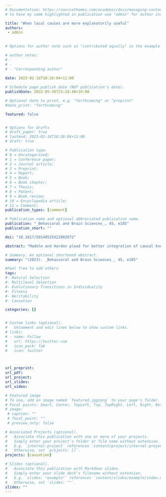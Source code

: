 ```yaml
---
# Documentation: https://sourcethemes.com/academic/docs/managing-content/ 
# to have my name highlighted in publication use "admin" for author instead of Pierrick Bourrat

title: "When local causes are more explanatorily useful"
authors:
 - admin
 
 
# Options for author note such as "contributed equally" in the example below, assuming they are three authors, the third author is corresponding author.

# author_notes:
# - 
# - 
# - "Corresponding author"
 
date: 2023-02-16T10:26:04+11:00

# Schedule page publish date (NOT publication's date).
publishDate: 2022-05-30T23:28:48+10:00

# Optional date to print, e.g. "forthcoming" or "preprint"
#date_print: "forthcoming"

featured: false


# Options for drafts
# draft_paper: true
# lastmod: 2023-02-16T10:26:04+11:00
# draft: true

# Publication type.
# 0 = Uncategorized;
# 1 = Conference paper;
# 2 = Journal article;
# 3 = Preprint;
# 4 = Report;
# 5 = Book;
# 6 = Book chapter;
# 7 = Thesis;
# 8 = Patent;
# 9 = Book review;
# 10 = Encyclopedia article;
# 11 = Comment;
publication_types: [comment]

# Publication name and optional abbreviated publication name.
publication: "_Behavioral and Brain Sciences_, 45, e185"
publication_short: ""

doi: "10.1017/S0140525X22002072"

abstract: "Madole and Harden plead for better integration of causal knowledge of different depths to understand complex human traits. Classically, local causes—a particular type of shallow causes—are considered less useful than more generalisable causes, giving a false impression that the latter causes are more useful and desirable. Using a simple example, I show that sometimes the contrary is true."

# Summary. An optional shortened abstract.
summary: "(2023). _Behavioral and Brain Sciences_, 45, e185"

#Feel free to add others
tags:
#- Natural Selection
#- Multilevel Selection
#- Evolutionary Transitions in Individuality
#- Fitness
#- Heritability
#- Causation

categories: []


# Custom links (optional).
#   Uncomment and edit lines below to show custom links.
# links:
# - name: Follow
#   url: https://twitter.com
#   icon_pack: fab
#   icon: twitter



url_preprint:
url_pdf:
url_project:
url_slides:
url_video:

# Featured image
# To use, add an image named `featured.jpg/png` to your page's folder. 
# Focal points: Smart, Center, TopLeft, Top, TopRight, Left, Right, BottomLeft, Bottom, BottomRight.
# image:
 # caption: ""
 # focal_point: ""
 # preview_only: false

# Associated Projects (optional).
#   Associate this publication with one or more of your projects.
#   Simply enter your project's folder or file name without extension.
#   E.g. `internal-project` references `content/project/internal-project/index.md`.
#   Otherwise, set `projects: []`.
projects: [causation]

# Slides (optional).
#   Associate this publication with Markdown slides.
#   Simply enter your slide deck's filename without extension.
#   E.g. `slides: "example"` references `content/slides/example/index.md`.
#   Otherwise, set `slides: ""`.
slides: ""
---
```

